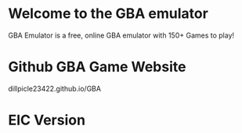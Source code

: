 # Welcome to the GBA emulator

GBA Emulator is a free, online GBA emulator with 150+ Games to play!

# Github GBA Game Website
dillpicle23422.github.io/GBA
# EIC Version


<br>


